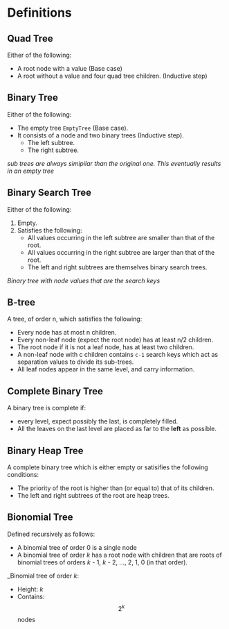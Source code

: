 # Definitions

## Quad Tree

Either of the following:
- A root node with a value (Base case)
- A root without a value and four quad tree children. (Inductive step) 

## Binary Tree

Either of the following:
- The empty tree `EmptyTree` (Base case).
- It consists of a node and two binary trees (Inductive step).
    - The left subtree.
    - The right subtree.

_sub trees are always simipilar than the original one. This eventually results in an empty tree_

## Binary Search Tree

Either of the following:
1. Empty.
2. Satisfies the following:
    - All values occurring in the left subtree are smaller than that of the root.
    - All values occurring in the right subtree are larger than that of the root.
    - The left and right subtrees are themselves binary search trees.

_Binary tree with node values that are the search keys_

## B-tree

A tree, of order n, which satisfies the following:
- Every node has at most n children.
- Every non-leaf node (expect the root node) has at least n/2 children.
- The root node if it is not a leaf node, has at least two children.
- A non-leaf node with c children contains `c-1` search keys which act as separation values to divide its sub-trees.
- All leaf nodes appear in the same level, and carry information.

## Complete Binary Tree

A binary tree is complete if:
- every level, expect possibly the last, is completely filled.
- All the leaves on the last level are placed as far to the **left** as possible.

## Binary Heap Tree

A complete binary tree which is either empty or satisifies the following conditions:
- The priority of the root is higher than (or equal to) that of its children.
- The left and right subtrees of the root are heap trees.

## Bionomial Tree

Defined recursively as follows:
- A binomial tree of order 0 is a single node
- A binomial tree of order _k_ has a root node with children that are roots of binomial trees of orders _k_ - 1, _k_ - 2, ..., 2, 1, 0 (in that order).

_Binomial tree of order _k_:
- Height: _k_
- Contains: $$2^{k}$$ nodes